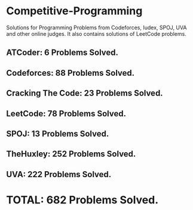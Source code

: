 # Competitive-Programming
Solutions for Programming Problems from Codeforces, Iudex, SPOJ, UVA and other online judges. It also contains solutions of LeetCode problems.

## ATCoder: 6 Problems Solved.
## Codeforces: 88 Problems Solved.
## Cracking The Code: 23 Problems Solved.
## LeetCode: 78 Problems Solved.
## SPOJ: 13 Problems Solved.
## TheHuxley: 252 Problems Solved.
## UVA: 222 Problems Solved.

# TOTAL: 682 Problems Solved.
